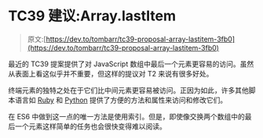 # TC39 建议:Array.lastItem

> 原文:[https://dev.to/tombarr/tc39-proposal-array-lastitem-3fb0](https://dev.to/tombarr/tc39-proposal-array-lastitem-3fb0)

最近的 TC39 提案提供了对 JavaScript 数组中最后一个元素更容易的访问。虽然从表面上看这似乎并不重要，但这样的提议对 T2 来说有很多好处。

终端元素的独特之处在于它们比中间元素更容易被访问。正因为如此，许多其他脚本语言如 [Ruby](https://stackoverflow.com/questions/18212240/ruby-convention-for-accessing-first-last-element-in-array) 和 [Python](http://knowledgehills.com/python/negative-indexing-slicing-stepping-comparing-lists.htm) 提供了方便的方法和属性来访问和修改它们。

在 ES6 中做到这一点的唯一方法是使用索引。但是，即使像交换两个数组中的最后一个元素这样简单的任务也会很快变得难以阅读。